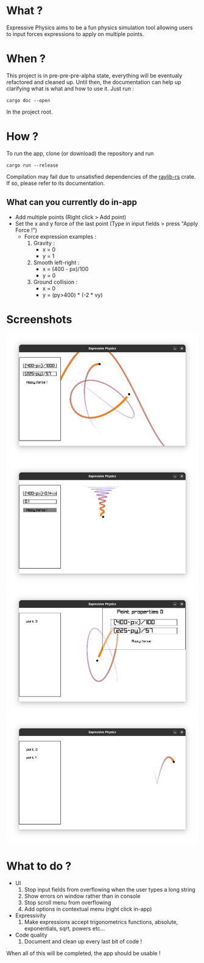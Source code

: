 # What ?

Expressive Physics aims to be a fun physics simulation tool allowing users to input forces expressions to apply on multiple points.

# When ?

This project is in pre-pre-pre-alpha state, everything will be eventualy refactored and cleaned up. Until then, the documentation can
help up clarifying what is what and how to use it. Just run :
```
cargo doc --open
```
In the project root.

# How ?

To run the app, clone (or download) the repository and run
```
cargo run --release
```
Compilation may fail due to unsatisfied dependencies of the [raylib-rs](https://docs.rs/crate/raylib/latest) crate. If so, please refer to
its documentation.

## What can you currently do in-app

* Add multiple points (Right click > Add point)
* Set the x and y force of the last point (Type in input fields > press "Apply Force !")
	* Force expression examples :
		1. Gravity :
			* x = 0
			* y = 1
		1. Smooth left-right :
			* x = (400 - px)/100
			* y = 0
		1. Ground collision :
			* x = 0
			* y = (py>400) * (-2 * vy)

# Screenshots

![Points orbiting](screenshots/orbits.png "Points orbiting")
![Spring-like motion](screenshots/boing.png "Spring-like motion")
![Heart](screenshots/coeur.png "Heart")
![Bounce](screenshots/bounce.png "Bounce")

# What to do ?

* UI
	1. Stop input fields from overflowing when the user types a long string
	1. Show errors on window rather than in console
	1. Stop scroll menu from overflowing
	1. Add options in contextual menu (right click in-app)
* Expressivity
	1. Make expressions accept trigonometrics functions, absolute, exponentials, sqrt, powers etc...
* Code quality
	1. Document and clean up every last bit of code !

When all of this will be completed, the app should be usable !